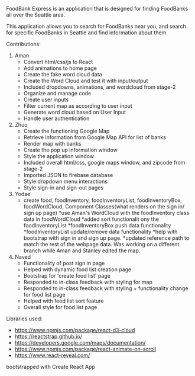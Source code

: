 FoodBank Express is an application that is designed for finding FoodBanks all over the Seattle area.

This application allows you to search for FoodBanks near you, and search for specific FoodBanks in Seattle
and find information about them.

Contributions:

1. Aman
    * Convert html/css/js to React
    * Add animations to home page
    * Create the fake word cloud data
    * Create the Word Cloud and test it with input/output
    * Included dropdowns, animations, and wordcloud from stage-2
    * Organize and manage code
    * Create user inputs 
    * Filter current map as according to user input
    * Generate word cloud based on User Input
    * Handle user authentication
2. Zhuo
    * Create the functioning Google Map
    * Retrieve information from Google Map API for list of banks
    * Render map with banks
    * Create the pop up information window
    * Style the application window
    * Included overall html/css, google maps window, and zipcode from stage-2
    * Imported JSON to firebase database
    * Style dropdown menu interactions
    * Style sign-in and sign-out pages
3. Yodae
    * create food, foodInventory, foodInventoryList, foodInventoryBox, foodWordCloud, Component Classes(what renders on the sign in/ sign up page)
	*use Aman's WordCloud with the foodInventory class data in foodWordCloud
	*added sort functionalit ony the foodInventoryList
	*foodInventoryBox push data functionality
        *foodInventoryList update/remove data functionality
    *help with bootstrap with sign in and sign up page.
    *updated reference path to match the rest of the webpage data. Was working on a different branch while Aman and Stanley edited the map.
4. Naved
    * Functionality of post sign in page
    * Helped with dynamic food list creation page
    * Bootstrap for 'create food list' page
    * Responded to in-class feedback with styling for map
    * Responded to in-class feedback with styling + functionality change for food list page
    * Helped with food list sort feature
    * Overall style for food list page

Libraries used:
* https://www.npmjs.com/package/react-d3-cloud
* https://reactstrap.github.io/
* https://developers.google.com/maps/documentation/
* https://www.npmjs.com/package/react-animate-on-scroll
* https://www.react-reveal.com/

bootstrapped with Create React App
